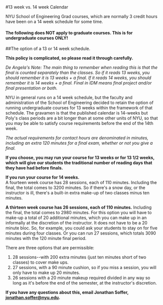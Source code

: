 #13 week vs. 14 week Calendar

NYU School of Engineering Grad courses, which are normally 3 credit hours have been on a 14 week schedule for some time. 

#### The following does NOT apply to graduate courses. This is for undergraduate courses ONLY!   

##The option of a 13 or 14 week schedule. 

**This policy is complicated, so please read it through carefully.**  

*De Angela's Note: The main thing to remember when reading this is that the final is counted separately than the classes. So if it reads 13 weeks, you should remember it is 13 weeks + a final. If it reads 14 weeks, you should remember it is 14 weeks + a final. Final in IDM means final project and/or final presentation or both.*

NYU in general runs on a 14 week schedule, but the faculty and administration of the School of Engineering decided to retain the option of running undergraduate courses for 13 weeks within the framework of that schedule. The gravamen is that the published calendar is 14-weeks but Poly's class periods are a bit longer than at some other units of NYU, so that you may be able to satisfy course requirements  before the end of the 14th week.

*The actual requirements for contact hours are denominated in minutes, including an extra 120 minutes for a final exam, whether or not you give a final.*

**If you choose, you may run your course for 13 weeks or for 13 1/2 weeks, which will give our students the traditional number of reading days that they have had before finals.**

**If you run your course for 14 weeks.**   
A fourteen week course has 28  sessions, each of 110 minutes. Including the final, the total comes to  3200 minutes. So if there's a snow day, or the instructor is ill, there's a built-in extra make-up of two classes minus ten minutes.  

**A thirteen week course has 26 sessions, each of 110 minutes.** Including the final, the total comes to 2980 minutes. For this option you will have to make-up a total of 20 additional minutes, which you can make up in an informally at the discretion of the instructor.  It does not have to be a 20 minute bloc. So, for example, you could ask your students to stay on for five minutes during four classes. Or you can run 27 sessions, which totals  3090 minutes with the 120 minute final period.   

There are three options that are permissible:

1. 28 sessions--with 200 extra minutes (just ten minutes short of two classes) to cover make ups.
2. 27 sessions, with a 90 minute cushion, so if you miss a session, you will only have to  make up 20 minutes.
3. 26 sessions with a 20 minute makeup required divided in any way so long as it's before the end of the semester, at the instructor's discretion.

**If you have any questions about this, email Jonathan Soffer, jonathan.soffer@nyu.edu.**


